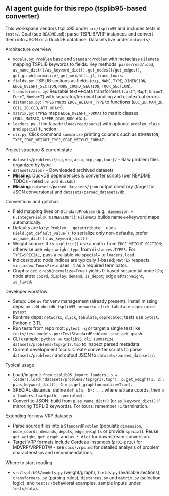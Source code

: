 ## AI agent guide for this repo (tsplib95-based converter)

This workspace vendors tsplib95 under `src/tsplib95` and includes tests in `tests/`. Goal (see `README.md`): parse TSPLIB/VRP instances and convert them into JSON or a DuckDB database. Datasets live under `datasets/`.

Architecture overview

- `models.py`: `Problem` base and `StandardProblem` with metaclass `FileMeta` mapping TSPLIB keywords to fields. Key methods: `parse/read/load`, `as_name_dict()/as_keyword_dict()`, `get_nodes()/get_edges()`, `get_graph(normalize)`, `get_weight(i,j)`, `trace_tours`.
- `fields.py`: TSPLIB sections as fields (e.g., `NAME`, `TYPE`, `DIMENSION`, `EDGE_WEIGHT_SECTION`, `NODE_COORD_SECTION`, `TOUR_SECTION`).
- `transformers.py`: Reusable text↔data transformers (`ListT`, `MapT`, `UnionT`, `FuncT`, `NumberT`) with separator/terminal handling and contextual errors.
- `distances.py`: `TYPES` maps `EDGE_WEIGHT_TYPE` to functions (`EUC_2D`, `MAN_2D`, `CEIL_2D`, `GEO`, `ATT`, `XRAY*`).
- `matrix.py`: `TYPES` maps `EDGE_WEIGHT_FORMAT` to matrix classes (`FULL_MATRIX`, `UPPER_DIAG_ROW`, etc.).
- `loaders.py`: Thin façade (`load/read/parse`) with optional `problem_class` and `special` function.
- `cli.py`: Click command `summarize` printing columns such as `DIMENSION`, `TYPE`, `EDGE_WEIGHT_TYPE`, `EDGE_WEIGHT_FORMAT`.

Project structure & current state

- `datasets/problems/{tsp,vrp,atsp,hcp,sop,tour}/` - Raw problem files organized by type
- `datasets/zips/` - Downloaded archived datasets
- **Missing**: DuckDB dependencies & converter scripts (per README TODOs - need `uv add duckdb`)
- **Missing**: `datasets/parsed_datasets/json` output directory (target for JSON conversions) and `datasets/parsed_datasets/db`

Conventions and gotchas

- Field mapping lives on `StandardProblem` (e.g., `dimension = F.IntegerField('DIMENSION')`); `FileMeta` builds name↔keyword maps automatically.
- Defaults are lazy: `Problem.__getattribute__` uses `Field.get_default_value()`; to serialize only non-defaults, prefer `as_name_dict()` / `as_keyword_dict()`.
- Weight source: if `is_explicit()` use a matrix from `EDGE_WEIGHT_SECTION`; otherwise use `edge_weight_type` from `distances.TYPES`. For `TYPE=SPECIAL`, pass a callable via `special=` to `loaders.load`.
- Indices/tours: node indices are typically 1-based; `Matrix` respects `min_index`. `ToursField` uses `-1` as a required terminator.
- Graphs: `get_graph(normalize=True)` yields 0-based sequential node IDs; node attrs: `coord`, `display`, `demand`, `is_depot`; edge attrs: `weight`, `is_fixed`.

Developer workflow

- Setup: Use `uv` for venv management (already present). Install missing deps: `uv add duckdb tsplib95 networkx click tabulate deprecated pytest`.
- Runtime deps: `networkx`, `click`, `tabulate`, `deprecated`; tests use `pytest`. Python ≥ 3.11.
- Run tests from repo root: `pytest -q` or target a single test like `tests/test_models.py::TestStandardProblem::test_get_graph`.
- CLI example: `python -m tsplib95.cli summarize datasets/problems/tsp/gr17.tsp` to inspect parsed metadata.
- Current development focus: Create converter scripts to parse `datasets/problems/` and output JSON to `datasets/parsed_datasets/`.

Typical usage

- Load/inspect: `from tsplib95 import loaders; p = loaders.load('datasets/problems/tsp/gr17.tsp'); p.get_weight(1, 2); p.as_keyword_dict(); G = p.get_graph(normalize=True)`.
- SPECIAL distance: define `def w(a, b): ...` where `a`/`b` are coords, then `p = loaders.load(path, special=w)`.
- Convert to JSON: build from `p.as_name_dict()` (or `as_keyword_dict()` if mirroring TSPLIB keywords). For tours, remember `-1` termination.

Extending for new VRP datasets

- Parse source files into a `StandardProblem` (populate `dimension`, `node_coords`, `demands`, `depots`, `edge_weights` or provide `special`). Reuse `get_weight`, `get_graph`, and `as_*_dict` for downstream conversion.
- Target VRP formats include Cordeau instances (`pr01`-`pr20`) for MDVRP/VRPPDTW - see `docs/vrps.md` for detailed analysis of problem characteristics and recommendations.

Where to start reading

- `src/tsplib95/models.py` (weight/graph), `fields.py` (available sections), `transformers.py` (parsing rules), `distances.py` and `matrix.py` (selection logic), and `tests/` (behavioral examples, sample inputs under `tests/data`).
